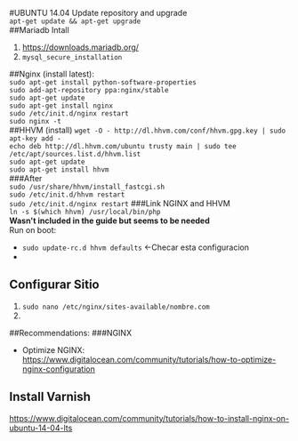 #UBUNTU 14.04
Update repository and upgrade  
`apt-get update && apt-get upgrade`  
##Mariadb Intall  
  1.  https://downloads.mariadb.org/  
  2.  `mysql_secure_installation`  

##Nginx (install latest):  
`sudo apt-get install python-software-properties`  
`sudo add-apt-repository ppa:nginx/stable`  
`sudo apt-get update`  
`sudo apt-get install nginx`  
`sudo /etc/init.d/nginx restart`  
`sudo nginx -t`  
##HHVM (install)
`wget -O - http://dl.hhvm.com/conf/hhvm.gpg.key | sudo apt-key add -`  
`echo deb http://dl.hhvm.com/ubuntu trusty main | sudo tee /etc/apt/sources.list.d/hhvm.list`  
`sudo apt-get update`  
`sudo apt-get install hhvm`  
###After   
 `sudo /usr/share/hhvm/install_fastcgi.sh`  
`sudo /etc/init.d/hhvm restart`  
`sudo /etc/init.d/nginx restart`
###Link NGINX and HHVM  
`ln -s $(which hhvm) /usr/local/bin/php`  
**Wasn't included in the guide but seems to be needed**  
Run on boot:  
 * `sudo update-rc.d hhvm defaults` <-Checar esta configuracion   
 * 


## Configurar Sitio
 1. `sudo nano /etc/nginx/sites-available/nombre.com`  
 2.  

##Recommendations:
###NGINX
 * Optimize NGINX: https://www.digitalocean.com/community/tutorials/how-to-optimize-nginx-configuration  

## Install Varnish  
https://www.digitalocean.com/community/tutorials/how-to-install-nginx-on-ubuntu-14-04-lts
